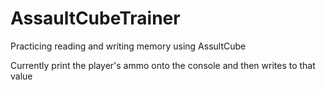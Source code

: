 # AssaultCubeTrainer
Practicing reading and writing memory using AssultCube

Currently print the player's ammo onto the console and then writes to that value
